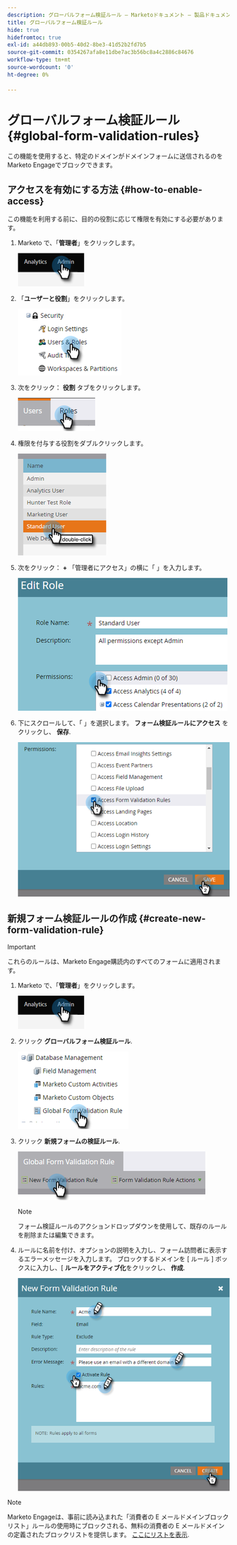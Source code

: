 ```yaml
---
description: グローバルフォーム検証ルール — Marketoドキュメント — 製品ドキュメント
title: グローバルフォーム検証ルール
hide: true
hidefromtoc: true
exl-id: a44db893-00b5-40d2-8be3-41d52b2fd7b5
source-git-commit: 0354267afa8e11dbe7ac3b56bc8a4c2886c84676
workflow-type: tm+mt
source-wordcount: '0'
ht-degree: 0%

---
```


# グローバルフォーム検証ルール {#global-form-validation-rules}

この機能を使用すると、特定のドメインがドメインフォームに送信されるのをMarketo Engageでブロックできます。

## アクセスを有効にする方法 {#how-to-enable-access}

この機能を利用する前に、目的の役割に応じて権限を有効にする必要があります。

1. Marketo で、「**管理者**」をクリックします。

   ![](assets/global-form-validation-rules-1.png)

1. 「**ユーザーと役割**」をクリックします。

   ![](assets/global-form-validation-rules-2.png)

1. 次をクリック： **役割** タブをクリックします。

   ![](assets/global-form-validation-rules-3.png)

1. 権限を付与する役割をダブルクリックします。

   ![](assets/global-form-validation-rules-4.png)

1. 次をクリック： **+** 「管理者にアクセス」の横に「 」を入力します。

   ![](assets/global-form-validation-rules-5.png)

1. 下にスクロールして、「 」を選択します。 **フォーム検証ルールにアクセス** をクリックし、 **保存**.

   ![](assets/global-form-validation-rules-6.png)

## 新規フォーム検証ルールの作成 {#create-new-form-validation-rule}

>[!IMPORTANT]
>
>これらのルールは、Marketo Engage購読内のすべてのフォームに適用されます。

1. Marketo で、「**管理者**」をクリックします。

   ![](assets/global-form-validation-rules-7.png)

1. クリック **グローバルフォーム検証ルール**.

   ![](assets/global-form-validation-rules-8.png)

1. クリック **新規フォームの検証ルール**.

   ![](assets/global-form-validation-rules-9.png)

   >[!NOTE]
   >
   >フォーム検証ルールのアクションドロップダウンを使用して、既存のルールを削除または編集できます。

1. ルールに名前を付け、オプションの説明を入力し、フォーム訪問者に表示するエラーメッセージを入力します。 ブロックするドメインを [ ルール ] ボックスに入力し、[ **ルールをアクティブ化**&#x200B;をクリックし、 **作成**.

   ![](assets/global-form-validation-rules-10.png)

>[!NOTE]
>
>Marketo Engageは、事前に読み込まれた「消費者の E メールドメインブロックリスト」ルールの使用時にブロックされる、無料の消費者の E メールドメインの定義されたブロックリストを提供します。 [ここにリストを表示](/help/marketo/product-docs/administration/settings/assets/freemaildomains.csv).

